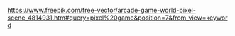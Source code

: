 https://www.freepik.com/free-vector/arcade-game-world-pixel-scene_4814931.htm#query=pixel%20game&position=7&from_view=keyword